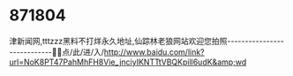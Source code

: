 # 871804
津新闻网,tttzzz黑料不打烊永久地址,仙踪林老狼网站欢迎您拍照----------------------------🐁🐁点/此/进/入/http://www.baidu.com/link?url=NoK8PT47PahMhFH8Vie_jnciyIKNTTtVBQKpill6udK&amp;wd

